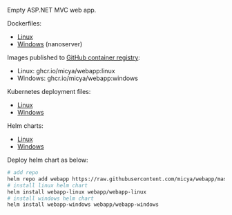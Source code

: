 Empty ASP.NET MVC web app.

Dockerfiles:

- [Linux](dockerfiles/linux.dockerfile)
- [Windows](dockerfiles/windows.dockerfile) (nanoserver)

Images published to [GitHub container registry](https://github.com/users/micya/packages/container/package/webapp):

- Linux: ghcr.io/micya/webapp:linux
- Windows: ghcr.io/micya/webapp:windows

Kubernetes deployment files:

- [Linux](deployment/webapp-linux.yaml)
- [Windows](deployment/webapp-windows.yaml)

Helm charts:
- [Linux](charts/webapp-linux)
- [Windows](charts/webapp-windows)

Deploy helm chart as below:

```bash
# add repo
helm repo add webapp https://raw.githubusercontent.com/micya/webapp/master/charts
# install linux helm chart
helm install webapp-linux webapp/webapp-linux
# install windows helm chart
helm install webapp-windows webapp/webapp-windows
```
